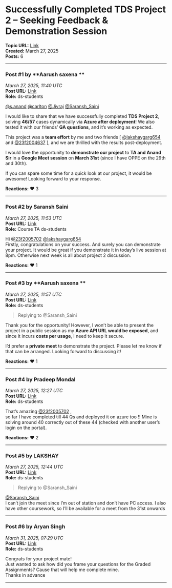 # Successfully Completed TDS Project 2 – Seeking Feedback & Demonstration Session
**Topic URL:** [Link](https://discourse.onlinedegree.iitm.ac.in/t/successfully-completed-tds-project-2-seeking-feedback-demonstration-session/171054)  
**Created:** March 27, 2025  
**Posts:** 6  

---

### Post #1 by **Aarush saxena **
*March 27, 2025, 11:40 UTC*  
**Post URL:** [Link](https://discourse.onlinedegree.iitm.ac.in/t/successfully-completed-tds-project-2-seeking-feedback-demonstration-session/171054/1)  
**Role:**  ds-students

[@s.anand](https://discourse.onlinedegree.iitm.ac.in/u/s.anand) [@carlton](https://discourse.onlinedegree.iitm.ac.in/u/carlton) [@Jivraj](https://discourse.onlinedegree.iitm.ac.in/u/jivraj) [@Saransh\_Saini](https://discourse.onlinedegree.iitm.ac.in/u/saransh_saini)

I would like to share that we have successfully completed **TDS Project 2**, solving **46/57** cases dynamically via **Azure after deployment**! We also tested it with our friends’ **GA questions**, and it’s working as expected.

This project was a **team effort** by me and two friends [ [@lakshaygarg654](https://discourse.onlinedegree.iitm.ac.in/u/lakshaygarg654) and [@23f2004637](https://discourse.onlinedegree.iitm.ac.in/u/23f2004637) ], and we are thrilled with the results post-deployment.

I would love the opportunity to **demonstrate our project** to **TA and Anand Sir** in a **Google Meet session** on **March 31st** (since I have OPPE on the 29th and 30th).

If you can spare some time for a quick look at our project, it would be awesome! Looking forward to your response.

**Reactions:** ❤️ 3

---

### Post #2 by **Saransh Saini**
*March 27, 2025, 11:53 UTC*  
**Post URL:** [Link](https://discourse.onlinedegree.iitm.ac.in/t/successfully-completed-tds-project-2-seeking-feedback-demonstration-session/171054/2)  
**Role:** Course TA ds-students

Hi [@23f2005702](https://discourse.onlinedegree.iitm.ac.in/u/23f2005702) [@lakshaygarg654](https://discourse.onlinedegree.iitm.ac.in/u/lakshaygarg654)  
Firstly, congratulations on your success. And surely you can demonstrate your project. It would be great if you demonstrate it in today’s live session at 8pm. Otherwise next week is all about project 2 discussion.

**Reactions:** ❤️ 1

---

### Post #3 by **Aarush saxena **
*March 27, 2025, 11:57 UTC*  
**Post URL:** [Link](https://discourse.onlinedegree.iitm.ac.in/t/successfully-completed-tds-project-2-seeking-feedback-demonstration-session/171054/3)  
**Role:**  ds-students
> Replying to @Saransh_Saini

Thank you for the opportunity! However, I won’t be able to present the project in a public session as my **Azure API URL would be exposed**, and since it incurs **costs per usage**, I need to keep it secure.

I’d prefer a **private meet** to demonstrate the project. Please let me know if that can be arranged. Looking forward to discussing it!

**Reactions:** ❤️ 1

---

### Post #4 by **Pradeep Mondal**
*March 27, 2025, 12:27 UTC*  
**Post URL:** [Link](https://discourse.onlinedegree.iitm.ac.in/t/successfully-completed-tds-project-2-seeking-feedback-demonstration-session/171054/4)  
**Role:**  ds-students

That’s amazing [@23f2005702](https://discourse.onlinedegree.iitm.ac.in/u/23f2005702) ,  
so far I have completed till 44 Qs and deployed it on azure too !! Mine is solving around 40 correctly out of these 44 (checked with another user’s login on the portal).

**Reactions:** ❤️ 2

---

### Post #5 by **LAKSHAY**
*March 27, 2025, 12:44 UTC*  
**Post URL:** [Link](https://discourse.onlinedegree.iitm.ac.in/t/successfully-completed-tds-project-2-seeking-feedback-demonstration-session/171054/5)  
**Role:**  ds-students
> Replying to @Saransh_Saini

[@Saransh\_Saini](https://discourse.onlinedegree.iitm.ac.in/u/saransh_saini)  
I can’t join the meet since I’m out of station and don’t have PC access. I also have other coursework, so I’ll be available for a meet from the 31st onwards

---

### Post #6 by **Aryan Singh**
*March 31, 2025, 07:29 UTC*  
**Post URL:** [Link](https://discourse.onlinedegree.iitm.ac.in/t/successfully-completed-tds-project-2-seeking-feedback-demonstration-session/171054/6)  
**Role:**  ds-students

Congrats for your project mate!  
Just wanted to ask how did you frame your questions for the Graded Assignments? Cause that will help me complete mine.  
Thanks in advance

---
